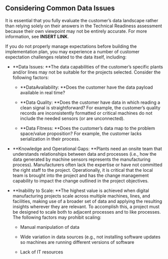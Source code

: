 ## Considering Common Data Issues

It is essential that you fully evaluate the customer’s data landscape rather than relying solely on their answers in the Technical Readiness assessment because their own viewpoint may not be entirely accurate. For more information, see **INSERT LINK**.

If you do not properly manage expectations before building the implementation plan, you may experience a number of customer expectation challenges related to the data itself, including:

* **Data Issues: **The data capabilities of the customer’s specific plants and/or lines may not be suitable for the projects selected. Consider the following factors:

  * **DataAvailability: **Does the customer have the data payload available in real time?

  * **Data Quality: **Does the customer have data in which reading a clean signal is straightforward? For example, the customer’s quality records are inconsistently formatted or critical machines do not include the needed sensors \(or are unconnected\).

  * **Data Fitness: **Does the customer’s data map to the problem space/value proposition? For example, the customer lacks serialization in their process.

* **Knowledge and Operational Gaps: **Plants need an onsite team that understands relationships between data and processes \(i.e., how the data generated by machine sensors represents the manufacturing process\). Manufacturers often lack the expertise or have not committed the right staff to the project. Operationally, it is critical that the local team is brought into the project and has the change management capability to impact the change outlined in the project objectives.

* **Inability to Scale: **The highest value is achieved when digital manufacturing projects scale across multiple machines, lines, and facilities, making use of a broader set of data and applying the resulting insights wherever they are relevant. To accomplish this, a project must be designed to scale both to adjacent processes and to like processes. The following factors may prohibit scaling:

  * Manual manipulation of data

  * Wide variation in data sources \(e.g., not installing software updates so machines are running different versions of software

  * Lack of IT resources



